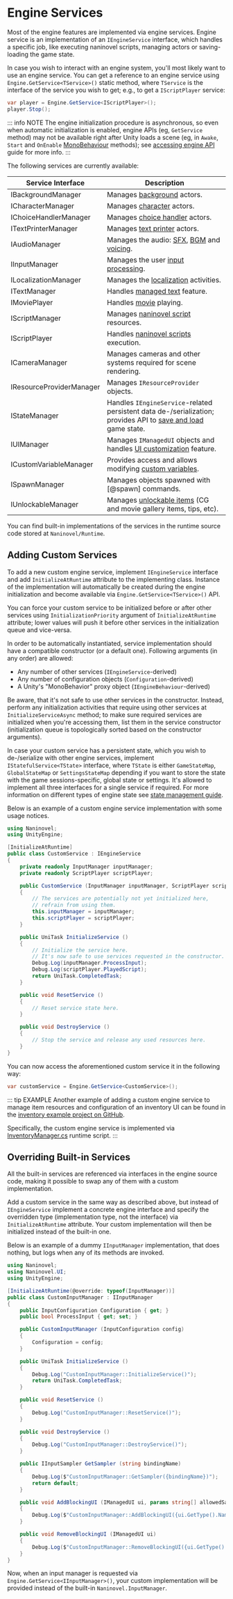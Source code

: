 # Engine Services

Most of the engine features are implemented via engine services. Engine service is an implementation of an `IEngineService` interface, which handles a specific job, like executing naninovel scripts, managing actors or saving-loading the game state.

In case you wish to interact with an engine system, you'll most likely want to use an engine service. You can get a reference to an engine service using `Engine.GetService<TService>()` static method, where `TService` is the interface of the service you wish to get; e.g., to get a `IScriptPlayer` service:

```csharp
var player = Engine.GetService<IScriptPlayer>();
player.Stop();
```

::: info NOTE
The engine initialization procedure is asynchronous, so even when automatic initialization is enabled, engine APIs (eg, `GetService` method) may not be available right after Unity loads a scene (eg, in `Awake`, `Start` and `OnEnable` [MonoBehaviour](https://docs.unity3d.com/ScriptReference/MonoBehaviour.html) methods); see [accessing engine API](/guide/integration-options#accessing-engine-api) guide for more info.
:::

The following services are currently available:

Service Interface | Description
--- | ---
IBackgroundManager | Manages [background](/guide/backgrounds) actors.
ICharacterManager | Manages [character](/guide/characters) actors.
IChoiceHandlerManager | Manages [choice handler](/guide/choices) actors.
ITextPrinterManager | Manages [text printer](/guide/text-printers) actors.
IAudioManager | Manages the audio: [SFX](/guide/audio#sound-effects), [BGM](/guide/audio#background-music) and [voicing](/guide/voicing).
IInputManager | Manages the user [input processing](/guide/input-processing).
ILocalizationManager| Manages the [localization](/guide/localization) activities.
ITextManager | Handles [managed text](/guide/managed-text) feature.
IMoviePlayer | Handles [movie](/guide/movies) playing.
IScriptManager | Manages [naninovel script](/guide/naninovel-scripts) resources.
IScriptPlayer | Handles [naninovel scripts](/guide/naninovel-scripts) execution.
ICameraManager | Manages cameras and other systems required for scene rendering.
IResourceProviderManager | Manages `IResourceProvider` objects.
IStateManager | Handles `IEngineService`-related persistent data de-/serialization; provides API to [save and load](/guide/save-load-system) game state.
IUIManager | Manages `IManagedUI` objects and handles [UI customization](/guide/user-interface#ui-customization) feature.
ICustomVariableManager | Provides access and allows modifying [custom variables](/guide/custom-variables).
ISpawnManager | Manages objects spawned with [@spawn] commands.
IUnlockableManager | Manages [unlockable items](/guide/unlockable-items) (CG and movie gallery items, tips, etc).

You can find built-in implementations of the services in the runtime source code stored at `Naninovel/Runtime`.

## Adding Custom Services

To add a new custom engine service, implement `IEngineService` interface and add `InitializeAtRuntime` attribute to the implementing class. Instance of the implementation will automatically be created during the engine initialization and become available via `Engine.GetService<TService>()` API.

You can force your custom service to be initialized before or after other services using `InitializationPriority` argument of `InitializeAtRuntime` attribute; lower values will push it before other services in the initialization queue and vice-versa.

In order to be automatically instantiated, service implementation should have a compatible constructor (or a default one). Following arguments (in any order) are allowed:

- Any number of other services (`IEngineService`-derived)
- Any number of configuration objects (`Configuration`-derived)
- A Unity's "MonoBehavior" proxy object (`IEngineBehaviour`-derived)

Be aware, that it's not safe to use other services in the constructor. Instead, perform any initialization activities that require using other services at `InitializeServiceAsync` method; to make sure required services are initialized when you're accessing them, list them in the service constructor (initialization queue is topologically sorted based on the constructor arguments).

In case your custom service has a persistent state, which you wish to de-/serialize with other engine services, implement `IStatefulService<TState>` interface, where `TState` is either `GameStateMap`, `GlobalStateMap` or `SettingsStateMap` depending if you want to store the state with the game sessions-specific, global state or settings. It's allowed to implement all three interfaces for a single service if required. For more information on different types of engine state see [state management guide](/guide/state-management).

Below is an example of a custom engine service implementation with some usage notices.

```csharp
using Naninovel;
using UnityEngine;

[InitializeAtRuntime]
public class CustomService : IEngineService
{
    private readonly InputManager inputManager;
    private readonly ScriptPlayer scriptPlayer;

    public CustomService (InputManager inputManager, ScriptPlayer scriptPlayer)
    {
        // The services are potentially not yet initialized here,
        // refrain from using them.
        this.inputManager = inputManager;
        this.scriptPlayer = scriptPlayer;
    }

    public UniTask InitializeService ()
    {
    	// Initialize the service here.
        // It's now safe to use services requested in the constructor.
        Debug.Log(inputManager.ProcessInput);
        Debug.Log(scriptPlayer.PlayedScript);
        return UniTask.CompletedTask;
    }

    public void ResetService ()
    {
        // Reset service state here.
    }

    public void DestroyService ()
    {
        // Stop the service and release any used resources here.
    }
}
```

You can now access the aforementioned custom service it in the following way:

```csharp
var customService = Engine.GetService<CustomService>();
```

::: tip EXAMPLE
Another example of adding a custom engine service to manage item resources and configuration of an inventory UI can be found in the [inventory example project on GitHub](https://github.com/naninovel/samples/tree/main/unity/inventory).

Specifically, the custom engine service is implemented via [InventoryManager.cs](https://github.com/naninovel/samples/blob/main/unity/inventory/Assets/NaninovelInventory/Runtime/InventoryManager.cs) runtime script.
:::

## Overriding Built-in Services

All the built-in services are referenced via interfaces in the engine source code, making it possible to swap any of them with a custom implementation.

Add a custom service in the same way as described above, but instead of `IEngineService` implement a concrete engine interface and specify the overridden type (implementation type, not the interface) via `InitializeAtRuntime` attribute. Your custom implementation will then be initialized instead of the built-in one.

Below is an example of a dummy `IInputManager` implementation, that does nothing, but logs when any of its methods are invoked.

```csharp
using Naninovel;
using Naninovel.UI;
using UnityEngine;

[InitializeAtRuntime(@override: typeof(InputManager))]
public class CustomInputManager : IInputManager
{
    public InputConfiguration Configuration { get; }
    public bool ProcessInput { get; set; }

    public CustomInputManager (InputConfiguration config)
    {
        Configuration = config;
    }

    public UniTask InitializeService ()
    {
        Debug.Log("CustomInputManager::InitializeService()");
        return UniTask.CompletedTask;
    }

    public void ResetService ()
    {
        Debug.Log("CustomInputManager::ResetService()");
    }

    public void DestroyService ()
    {
        Debug.Log("CustomInputManager::DestroyService()");
    }

    public IInputSampler GetSampler (string bindingName)
    {
        Debug.Log($"CustomInputManager::GetSampler({bindingName})");
        return default;
    }

    public void AddBlockingUI (IManagedUI ui, params string[] allowedSamplers)
    {
        Debug.Log($"CustomInputManager::AddBlockingUI({ui.GetType().Name})");
    }

    public void RemoveBlockingUI (IManagedUI ui)
    {
        Debug.Log($"CustomInputManager::RemoveBlockingUI({ui.GetType().Name})");
    }
}
```
Now, when an input manager is requested via `Engine.GetService<IInputManager>()`, your custom implementation will be provided instead of the built-in `Naninovel.InputManager`.
